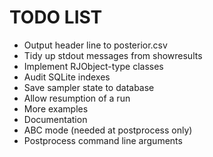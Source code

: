# TODO LIST

  * Output header line to posterior.csv
  * Tidy up stdout messages from showresults
  * Implement RJObject-type classes
  * Audit SQLite indexes
  * Save sampler state to database
  * Allow resumption of a run
  * More examples
  * Documentation
  * ABC mode (needed at postprocess only)
  * Postprocess command line arguments



